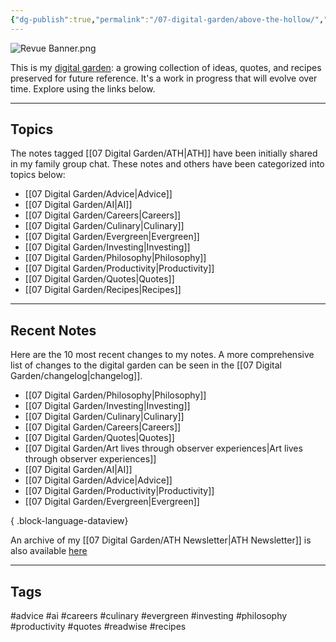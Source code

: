 ```yaml
---
{"dg-publish":true,"permalink":"/07-digital-garden/above-the-hollow/","tags":["gardenEntry"],"updated":"2025-04-07T21:29:06.238-07:00"}
---
```


![Revue Banner.png](/img/user/06%20Utilities/Attachments/Revue%20Banner.png)

This is my [digital garden](https://cagrimmett.com/ideas/2020/11/08/what-are-digital-gardens/): a growing collection of ideas, quotes, and recipes preserved for future reference. It's a work in progress that will evolve over time. Explore using the links below.

---
## Topics

The notes tagged [[07 Digital Garden/ATH\|ATH]]  have been initially shared in my family group chat. These notes and others have been categorized into topics below:

- [[07 Digital Garden/Advice\|Advice]]
- [[07 Digital Garden/AI\|AI]]
- [[07 Digital Garden/Careers\|Careers]]
- [[07 Digital Garden/Culinary\|Culinary]]
- [[07 Digital Garden/Evergreen\|Evergreen]]
- [[07 Digital Garden/Investing\|Investing]]
- [[07 Digital Garden/Philosophy\|Philosophy]]
- [[07 Digital Garden/Productivity\|Productivity]]
- [[07 Digital Garden/Quotes\|Quotes]]
- [[07 Digital Garden/Recipes\|Recipes]]

---
## Recent Notes

Here are the 10 most recent changes to my notes. A more comprehensive list of changes to the digital garden can be seen in the [[07 Digital Garden/changelog\|changelog]].
- [[07 Digital Garden/Philosophy\|Philosophy]]
- [[07 Digital Garden/Investing\|Investing]]
- [[07 Digital Garden/Culinary\|Culinary]]
- [[07 Digital Garden/Careers\|Careers]]
- [[07 Digital Garden/Quotes\|Quotes]]
- [[07 Digital Garden/Art lives through observer experiences\|Art lives through observer experiences]]
- [[07 Digital Garden/AI\|AI]]
- [[07 Digital Garden/Advice\|Advice]]
- [[07 Digital Garden/Productivity\|Productivity]]
- [[07 Digital Garden/Evergreen\|Evergreen]]

{ .block-language-dataview}

An archive of my  [[07 Digital Garden/ATH Newsletter\|ATH Newsletter]] is also available [here](https://abovethehollow.beehiiv.com/)

---
## Tags

 #advice #ai #careers #culinary #evergreen  #investing #philosophy #productivity #quotes #readwise #recipes 